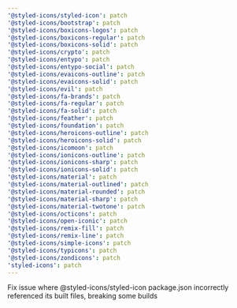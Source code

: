 ```yaml
---
'@styled-icons/styled-icon': patch
'@styled-icons/bootstrap': patch
'@styled-icons/boxicons-logos': patch
'@styled-icons/boxicons-regular': patch
'@styled-icons/boxicons-solid': patch
'@styled-icons/crypto': patch
'@styled-icons/entypo': patch
'@styled-icons/entypo-social': patch
'@styled-icons/evaicons-outline': patch
'@styled-icons/evaicons-solid': patch
'@styled-icons/evil': patch
'@styled-icons/fa-brands': patch
'@styled-icons/fa-regular': patch
'@styled-icons/fa-solid': patch
'@styled-icons/feather': patch
'@styled-icons/foundation': patch
'@styled-icons/heroicons-outline': patch
'@styled-icons/heroicons-solid': patch
'@styled-icons/icomoon': patch
'@styled-icons/ionicons-outline': patch
'@styled-icons/ionicons-sharp': patch
'@styled-icons/ionicons-solid': patch
'@styled-icons/material': patch
'@styled-icons/material-outlined': patch
'@styled-icons/material-rounded': patch
'@styled-icons/material-sharp': patch
'@styled-icons/material-twotone': patch
'@styled-icons/octicons': patch
'@styled-icons/open-iconic': patch
'@styled-icons/remix-fill': patch
'@styled-icons/remix-line': patch
'@styled-icons/simple-icons': patch
'@styled-icons/typicons': patch
'@styled-icons/zondicons': patch
'styled-icons': patch
---
```


Fix issue where @styled-icons/styled-icon package.json incorrectly referenced its built files, breaking some builds
